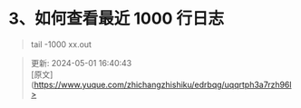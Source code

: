 # 3、如何查看最近 1000 行日志

>tail -1000 xx.out



> 更新: 2024-05-01 16:40:43  
> [原文](https://www.yuque.com/zhichangzhishiku/edrbqg/uqqrtph3a7rzh96l>